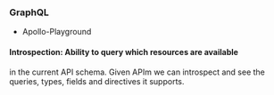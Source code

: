 ### GraphQL 
* Apollo-Playground

#### Introspection: Ability to query which resources are available
in the current API schema. Given APIm we can introspect and see
the queries, types, fields and directives it supports.